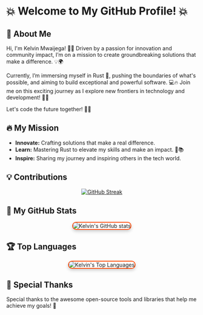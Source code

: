 # 💥 **Welcome to My GitHub Profile!** 💥

## 🌟 About Me
Hi, I'm Kelvin Mwaijega! 🌟🚀 Driven by a passion for innovation and community impact, I’m on a mission to create groundbreaking solutions that make a difference. 💡🌍

Currently, I’m immersing myself in Rust 🦀, pushing the boundaries of what's possible, and aiming to build exceptional and powerful software. 💻🔥 Join me on this exciting journey as I explore new frontiers in technology and development! 🌈🔧

Let's code the future together! 💪✨

## 🔥 My Mission

- **Innovate:** Crafting solutions that make a real difference.
- **Learn:** Mastering Rust to elevate my skills and make an impact. 🚀📚
- **Inspire:** Sharing my journey and inspiring others in the tech world.
## 💡 Contributions
<div align="center">
  
  [![GitHub Streak](https://streak-stats.demolab.com?user=ministerko&theme=gruvbox&hide_border=true&border_radius=11.5&date_format=j%20M%5B%20Y%5D)](https://git.io/streak-stats)
  
</div>

## 🚀 My GitHub Stats

<div align="center">
  <img src="https://github-readme-stats.vercel.app/api?username=ministerko&show_icons=true&theme=radical" alt="Kelvin's GitHub stats" style="border-radius: 10px; border: 2px solid #ff4500; box-shadow: 0 4px 8px rgba(0,0,0,0.2);">
</div>

## 🏆 Top Languages

<div align="center">
  <img src="https://github-readme-stats.vercel.app/api/top-langs/?username=ministerko&layout=compact" alt="Kelvin's Top Languages" style="border-radius: 10px; border: 2px solid #ff4500; box-shadow: 0 4px 8px rgba(0,0,0,0.2);">
</div>






## 🎨 Special Thanks

Special thanks to the awesome open-source tools and libraries that help me achieve my goals! 🙌

